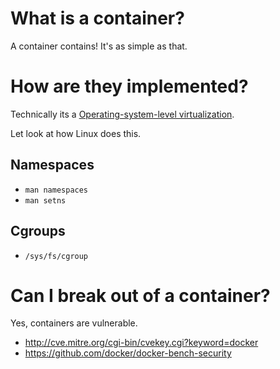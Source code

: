 # What is a container?

A container contains! It's as simple as that.

# How are they implemented?

Technically its a [Operating-system-level virtualization](https://en.wikipedia.org/wiki/Operating-system-level_virtualization).

Let look at how Linux does this.

## Namespaces

* `man namespaces`
* `man setns`

## Cgroups

* `/sys/fs/cgroup`

# Can I break out of a container?

Yes, containers are vulnerable.

* http://cve.mitre.org/cgi-bin/cvekey.cgi?keyword=docker
* https://github.com/docker/docker-bench-security
